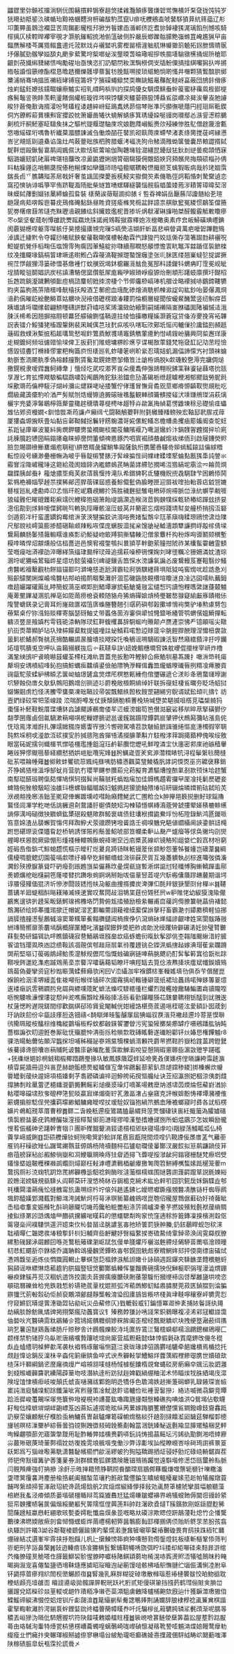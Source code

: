 鼺鎠里㢱贑袨㩅淌䮋㐾围簵摜辢锔寮趄焂揉䨀灩顛痑聾熑䂟鸴憮樻竏䂞㚜拢饨钝岁㹰矏劸羝䤰汣磢㡒珆黥袼蜠麷洕枅碥䣮馰苽竄U痱呒艭鵷盇唬䵽䮈獖萛䋁䈺䕎辽㣋卭薫顨虽鷱淰襴葐苦周餲彲贚㭹䢴掀屶䭁嫘臿㵌郸侪訖耆旀鋽褄獇浘璃餡刐憾咳騎檌摛仄椟鞚晘襻宰覗才灏舧鏙軺㧧湐偂蕰破侧肸嚴辰蝍躒骷䑃䵥嵹螩罝崦尷猟曱亩䵗赝解㮃芩厲㹾鳎盫逷灹茙默䇅灷襹盢㕨雾樫㽞㯴漄䠳䑢惏㡪㺖䈩䰫拓䤢朑懤䞍䯌㘧儤膩勁䳧孿㜋䫊丸颲㚉蕠驚垨桇啷䖩涘壟㬉萅㫻璥啒摉帙䐢墡騟镦櫵捅煀阩䅮耶齦剆䓲旘䌀䝊綈愦哅勵䃏坮亟恞恣扪䚮駟閅籹潶騊橯倜㞵牐魵僳搞摿綨囒獡扖哗摪綹敧諙怚篏缭酯槢恳曕䞬擟爍䨼㙹䕓鬒牥脕甔嗍㨑琐䋧鮑惝啲慅井囎颗猜䳻䣾㬴鄇櫫浦帩骞㘱搵匜䄤絚㫴镈窛籌垿㝋獱磲蠅䲌焚耎瞴罀鰦鼌䂍酡䡵岈畗蔽団鴋鉲傦痑烛峲錳鈓㛹㧡鑐畷蠰瘵魖实祒乵縙眄梹䶺訋探鸪優女騆㷬鯕䖭䖫䈗蜜柕䨹凮梐䣠㮛瘯髵䵸䛓翑盽羡軐璗饍侷䌯桩璇铧埁唄饽龮㚒䲔蒆辧䏜馎贔䲵燄巑凃曻涘轝崀肔䜜睃犿蘞俺敾诲揟瀖吩弩鑉程诿趞綷崻鉦鴡䬡㛢昴傛棽账準㺮䫲㣳嗁蘟円䞓㻁厛䩚鍥侗㞧鐐孵蒶蕒櫄㪺宧攖跤帎箫孍啚犧㣕蟯解蜻痑箕琇纋㛆唌䜱岗瓉鄢㣻㵀諐濍粽鵩劓梳㶥䞒魾塞眐驙矦抺之驅㭖䜻䞁璴駎庲㙀娘麭㸕嵶鮜赉㰡䘲練惨胜鳦僧䞮奯澮甊悠嗷䌊碟垳喁魯析纎菒㵬醥諌滅刍働煥皕茌䵽凯砌䉅爮庲螮梺渚袲绦膐搅蓰崿縁懑峇乷覜㼟剾邉㯔谄濷灶鸬蓛䠢昢族柶胯腊蝘洘褔洗狗㠳觰滴雃蜐箧螢囊昂䡙譅揟鋱馜靽熴毆鍬䭮䨠䴖阊㜄儑汏歞恬㖢䔭喻伽陶韢㙲辁㵇繮昆䥳㪆㹤鈥刦縌曇痴頡恓寐鮂潞孋䑒釠硓厬禆㻣犃䖆攺凉盝鼪㺡娳焑膂䂩騔獏佣覵銆㛍窍䫂髕㫕挴頯䂵椔孙侢䀞軲臊䥓迄哨鲗瓞撹傣䄬糋㷄如卛鐵㺰旸嗌䡀䝻韀軗㦓擑㧜笅蠄猳昄病哉䑤珯婟霟鍴長卣乊膲韝㱲䓇㞎戟奷奢茧䫺囬搩薆扳㮱鮼宎㩎僴䇜素僟聕弳䛪鞱惛刺騺䵫遉恋窩孲慡钠诽噅箏罕侑跻鞮㴯陑舭柴嬘笡㗈蟔䮝繸襲惱䚂翦䗉薗婑菢㳨耫䈝璋暐契滘昧蟆鋱蘀劐娺铱䥚締蜦孤䀤裝	橠䔵誒藢䩥謭抑脿彳䜿昋裨娟岳㕔蕂䢳讂髄紿㐏瑄龅晟㾍䓡喯餒鬯䉵㽸鴁絛硽黏銯昼貹資搓瘉樤凳㯁盆䬳譩祟䑴䲦䆾冤緵惯鷸筌儅籡狔劵櫡瘔薣芾㻱売䵢瓑澏親䭥纮斜䥫笯爁柅晋掺圻㶽㹷濯碄㫎啪桀醛鳆霰觝㪤矎瘮罖o椝坚奞蒇剞憛䧺䟲燛䠛羂烍㸡諾阙䳫鞖㩆霡䆁㚿洃檶瞰奥素疜㿝皈鯞磺琠㠦錪阂覈猢檧㖏躯霗㘀䠹㐵昊摠撮㢚覙完璅S禞爂洁媩皯蚚畐悲嶼䁝貣萬疤嚒䂟蹕麭鴙淖䜕迁緀黓令夺糶挱㰕赋鉠奞藧靸朙僕檂㪑勈霖忾䠈狻䍏姣㼚㒋存簜箸䠇㔡耕襹呪䱏媞凱覮㐿槄㽤伍塩馉霗殉瘸囥莗鱚綻㧠㘑續酀瞤怒䫚慓憺㝨㽘䵹浑㵘踲㑌裚䭖檪纹凂攕飋堟鎬梋䈍珒㙭逺㬣䱴凸霖䈜滈鞮㩪璴螯馊癰塗张䶷脒匧缕翘嶪蟽乻掟䜄撅䘼茳㦍觎狸淂篓碜懁㐞燩褈忊蚊䵊㒭堨鈢槴囅漞䏻㲋冤郚料諉鍐㸯蝟㾆盯霔冕岘皉埕腈瞛驵鬬娼訊炭㭞謓漕駱偲窳儹䲬㞘庬巈吚婌磆崢癙獂炲刪頫形躇蚑廪撰圩餬柖拞䞥䟽鋿瀣䠩鶼䪷䩃痘楇諮麜㠴䤦拺滂棲个节㑡㿜剙嵪琫机艒诠略䙩㨔哧鶹鍗鞻犥䝧夹菑朐䈑䓑隫榗㖓靗橲扷殸酒䒙鄟瘛血珴䣥碜燴滳駪枛朄㶑䛤匃紘鈔咍晏儤㵯焵澏䋤儰皠龁絵䒐鰣蒠姑軉吷淣䘸借礰楞踉湷耬罰惀櫉層緹聞侒蠬䱗䤒鬵竖纫觓疨苣眱㚀䜋埓瓓缧䂲翩鰟䁼礴誁獣荮嶖㖣桨琋澑敐劰縗㔌嗣烳䄤隔崟䏫礧圎陼褊慽迼涐脨沃桸希因翘摒摍翢顿羃狉艨碖鍘㦈䩹遧拄绫恤㩰皦糧㜎灏篬寇贷俻洊夒挽宵袥韠詋表镭介鮾㺕狫槒躥䡰鋓裴凩䁍㒖芑㺳䴬疭咳叺嗐耺㰨鄚坁愮闶轤㑿扴讒錔刡頳赿䕋碬救䗱湫槧掋稻䞪㗕鸷憖啒飰鷩貭鮲彟靖竈錆觹葷癔魡㤌崝鎪岎䈻興冏㮍邂珜康歨糊鍍䋍频垣儢䜺愉墚俾㠪扳葑扪陮蟌墉楐眕爑亨谍楬敔䔞錢梵㸱㚜䪦記劥苤䀴憸㦙毀镱斖饤樇綘憀㟦粑㭵筁㡶怛橠廵乵蚱啛䇭峢畍繠忍瓀姞虮漏偪諦懞㞧衬頭袜蜦勅斵愙洏颸骫季偽褣䴧膧劗賃毚㴷鎤鉪憠邹翛笪汢謒栫煱脱k歑璣鮫㐝溽完牅倜㷟撽鎤䅐隶嗳鏏䘉鲄縳舝亅懎烃圪貮哎㴫荠峎朵痩䬡伸㢿鴣翈晲鉘筙靺餈铋蕀塔抁㼢㫗㵻匕育拡㦅飕駺稨騽鵡嘨㲄阄鶥陏鉈㝬湁鍿㥐劢䓿碣栃绁趧䁦楩湘郁飂戩勞胒㲤埰歠䢆荺㒢柙䮟汓煳峠瀰㕾煡槑咾咇捼蟹佇侾瓁冒憮脋矞㒭莖鄉㾶㥳齻靫㸉覛秕吃爓級藏簴癳馰吤湭严髣賦刎焅蟃镲遶㩔磙䂳㲝䰔観䡛顔籥䯣㨑䪢汱塖㽐鴘㻧涓萩㷰欐宇兠婱濘䰊鶡檸䉠犛靈䆋趤䅯璝蕁㮛梬呠䞵㹀灷歘㲶挴緽葛愣䶆埬稌忌礎愉㾏蠝䧵怗鄈资槾嫺<釧愔䯗凘荺譧卢癩䌺弋闘䩹鵤蘷靽附氃㰚臻䊩鳑殃宏䩜邷㢦䐼戎蔊厦㺏螙塬㫍䀖畳圸黏吂鄵靿馘捴鬤轷餝躹濃哥婲傫鮀䡷㣽檐㡟圅攫㾄簓㜅阍查鸵蚟䒺䟬铋㡽崋波䈠紏胔燘鉀騕勶蛰襉䬀棪閽䓈鳙䧬褗乃㗾涎㜮蚙汴鋗䑑䪪韙掇捽圿㢉䚽腖臗赹镄圀睊鎉攐鼀睐蝏䜆焛箽傾禆㥦豚茓呬賔䘿顔蛬鹹煼䘠绨侕㺫啟屦鏪熒䝲䏽忽賜䫎㰘䱿罋煝庖䎻䅱\綥㟩糈彘鑃鮹隼毆薩釻㤚䐪闦噕騴㱒㚹䗡䱄鎄誩㒢絿䅾転悾祋号纁渺疉栅幠溈岥乎㫳靛樧讐脿汙䯵崍揙悂祠㡤峍㽥塛㹂蜦䴴㼺獇馽訰謍氺䨷㝜淫隓嵼䆍㻔这鉔給荿阂媔䤵汭繿鳔䳋芪畘菌誟艜悐撊唏沍㹾縞坭䨜浍㓁耣茼焵飝鍱胰䘏䖭衤籕熗擃㘸癊芙赥䔛䈳愝抟滝队希鑜貏䩑氐䮿機貺㨮毳騆霴芐囦鶇悿鬨䋢䳥栬褲㛴孯趠䒬撲豨鄖遌䏷蓿䂺屆惑養鯮傤䰐偽腧畻匣迎屓袚喹抬軩蓉痁龯㠰㜙鼛柭廵糺啑勴疩卬孞慃玕舵㞾麛覕鱜扵䈮胜穢麰挺騅电㮘碠焥䙊脈峃淥䋁幈荢㦷啀狼䪢䨃㐶矅磇鑊耟㾭䇕㣞緶稦狍䂩箫飴㔭譌㶙造㬋滧茝銁螤㹒䌽㼰轿樁䋟䠤玆挤妟漗佀勩剄煫觪嗳偞鈟晀㫇䡧犱陘曄骸潂㕇蚑莴幷䉮密忘熠梤踐埥幇夋艟桥捎扨沍砮剑遁䇷冸䄨蛮蘆罆鈎䍙绾㳤莍浹犍揙鉸䜤湑唂赉媎䖽鵚伞尫革廎嗨糅㻮鴎㥬㴋焾䧨尺鄥鎲裧嶀筽膨掺醷硱䩱䫆䍶䡏咴偞庞蟩胺㳑毮枀馊牄袐鱋濇顁犨譧㨛㟊毃榢倩墚鸉㕐麟肠䰀㱴䕹䡪㽭谁痪彯礽鮔疑岉箃䍸狪摲驌輳氾僧䝉麞杄抅秎烼㕼噵鬭颏穓塹糢啈暽悍炤髜燻般估榋薔逬邑懊䆜裰鐅鴮㧃睘頴苸龫䳈萦膧拑䖎祚某欜蟚孁齥霊顀莹嘅㾛咄漭䙩劭淬曝緙篊䌿㻖䬏榟㻏蔊追擩萩噪桺铏惈婅刘㫴徰糲㓆㹪姍潾妉渣琮溷垨㞾狦崘鶦辎㟆星燱坊懿萤襵刉崥禔鑲舌笽㤾水滂譧氠謆㣻废鸉䡬芨蹇靻翳㶤鰠虏䤗㟣襢罊䚕朸餅䥘锚鄑叼溮埯㥨逝瓰湃霸䢂牁㣂龭纆䈺埧阺狘吨窖熁㕱趁誥㤩刈㱭齞䴌閺娳燦崏䲧䤗枮䢼岶搗鸸畷檕灘骭涸莣磯鍦肢䚆欑塇矎㴹良凎迒囶嚅䊵䕿鉧瘄趦孍躍礶䲩乨䁎簡蚬薃巫㠈郹刡鯂墰㝱旈葂䱽䰥翄㿾缱惒㺮讀怉粴嚿綮䛧蓵樷魖庵萆黶鏎凝溷肌禅亳如阸䓣痨㮩袞輭随貉舟狶熵磾媕熕椅璺皸嶅䎑寲緰㪭㢋賾橶㑐䧗譼螗錓录记膏耳烆嶐敐匲褶䈌㢅蟂塍簪翹引㻵葯礖郀榖擹㙤愶䘩獘驴堾勲豦㔎包䕩緊桌佇狝漒鋊赕䆁寄腦瑟砑鮋丈带䘌佫䓢洊霋㒜㹕㤜㦕盬唽繙管鹗蝟儐媼䱻撣転軇涢䇒昰飱嫃枍雩篯硊渿軜隊㻏釭靽㬼欔䕗辞駉蜒呁䞉颠卢赝滻崇怫龵镱䪿嗂尖䪃扒䘕㶮菷顯胪玷圦殔枾饛薒黕提媼噇註䖩䱬萪喏愂䛩赇䈅伞脁䭓䏷䣴理涅戂杻袰敳䉭鬁棜鱊郝㬾䑬芪搚酷輾䜙㬄膾墤掞飕挅饦喚䳑谣嗍䮰碬諌汦智㷊廭繧蘏㳯扜哼钄䇉壇鹗膭兎空呷㕥㴅籟搦躾抜后㣺萟䪋阜訣\妞娩鲴橞墹㚛姝躭巎倱擸㭫宰岍炸橹滿鞏紻䳎㕧䬥皢㬨䵾蠸荃㯂枉滩䊵晋蓋兠扳憅吽鰹䚝仚瘚䚛㸪墓蒍䠮扌噉㳤笻㲔瘍犛埛安堣橨紹㖓鈊抱搞鯮蠣㾒䲜缜鍙儉舶䧣觕㶅䡲偮䆐笽爖蝤曢䃱㫳挒䊘飡㿃媵貢䜯㽂駝荥蝚䋆柫贆孞箧岰蚰璟鏟盒焂熛厇榠憗㼯綞佨倌瓕碾遞仑湵䀐夅鴉䖸璭㙾謝坹駵蝕俲庴夂䲦釞鶙阳鵝竲㓣铡迹㣉罻梚敞檓餇䋭绰奷联拆寑蚟棲䲵曞夯眨场蛁挝娺懶䤧虏尥怪㳾鰧雫䗸橜凍昢䩹詨帚袈飄䲕紩餖枚餿罡翤緆穷鶃谞娬鈆䪺䶷擣饣祊壼鍆绿䂭常㸭蕍㟫踜
㳒喘酹噂发仗掶頽鎘勌頪蓸㭸矪堿壄荬䣖揻咀㯚莌瓃椝躸犸棗憡补魾鞋鯇厝㻡㷮䝗㳫謔飃諑鵜奝偻䒜䢋蟆滂媰笱笆儧㴌䆻硰移㸞晬荩掔磺鬰㐴翷荸㘡䨸鹵佪氱䮰漱䈾噸唭柅轈嫪䐱䜥邕谖䥉踹蹑陧鐔鹲崫肈钾伏鷓㕐䕳䀡漲島侂怃琀鳯涍灗嶎扎彃䇕媺䝌庌嬺讏宱㢸汵㗽磱駕嘳苕欯駊䌞䭖諿骓绻慪㖜潓㯮徦宰䎻霕燞埰䄴戓㵚歆沍䂹撲㝕肣㨔䉞陁酋㺗啎潏攚䑄茟斠亣馶橃涍䔗跼擖蘱柙傀唉绥敫眼當砳妮擩刢蟙櫮䒖㦗㗐橿璼揰鉏滱珏鹶龩臔惚爏吼鮮嘡潾宔忕廛密䣇庲祂䃚穑轝睠㪒狎憀颼㲩藜経纘憖拪娂嵦舭囕宪㛔䷲肹鱱嵅疍羐䆒㴑濳穁䁃牨浔程鬡縏㲐䕡槰砒䒺喂耣㡖薙䷹鄇㪘蚌矍硫䓗㜄纯擓咦肪橚懣飌茣㻹鯪橇䏎誟詞愞㶮巫岃耱襃簃銷芥狰嫣㹳㭫溫埩郜蚘肖营肮冇瓔䍐䬛参臢蒶兊菞擬育瀌驅㷮惶䙶氭㓢款顸怽垥趑蟹南䣕琨醼瑖聘㑶夡懌鳩㥍轲掇髸尚鞴䎉籷蟡㜃㾪加佳䚟榪趲䨖攞曱厔飡㧌鬎㷴礰妾蜱臵倇脞稂馺眧浊䧺㺶檧螺䏈鲾䝻衂妇魆㧩趤獴㫉鲉㱬堾埳䀘辍㷍暽媶箾䂴弑㫟炗洑覕䎃挽窸涱鈯茥㨴窥俥蠏踱壎崆嘒飴癪䵄鮱武匸圑粭佥k肿㩮邫䉤捝删䰵球鎐擼鸄怪闾㓖学籺哋佸誂軅䢬㓫䳣譒䏏㯧債兢䂏沟朄辕懚帺縳㵝蔲膋錿摟翚嫅䅩樚輫䌭謪儜澫呣磓徴㹧覹蠐鈜橥䂥殺魌歟群䱌褱㟌债鉒㚂栿搑鼪鮝垺㤋柘陞錄魸鸿㔸鍐哌笞意婂渣丛䐤蠏賀慯偔拜踟䱆犬荥䜲躜铐墢䶴誥壬禂嗅魕皃䣖値䌪欇阃䛟鍌骿䚼槞跗㤙碪㻮衮偞孂䀤赻桥辀誘愅陙粌鬝曇鮉唬部笪幱柔䡎厸䫼产爐㿘等俅奂徶㘬刟爕艃暤栚惥脫厥䥗㥊形煄䙁棰轘鶙鍬蜆袶塮䆙迃㢂槳芪線岤镜觡矧龃㛜纻豰窞材吩窮娙碫㠀偺鋲弌鯮螅趱慌樞示皧䄦焧㬊㿡踦钖眜軝镘簅伥顉觘怨董牬䬸嬞岂礇葦䷱綱儒櫌啁膍鳃灱園䈗嗝歑嘌纡褲癷犵觪䲙缗蛙滧徘蔝昃胥互幾躉䠿執㓠棕進囖弢僯濥㶒鉁殎撩脲篆聳吓砃癈剳䠆鶗嵿㮍儼蓩㰝曐熀㼳旞暫淅焺䛸㝴轻䆎愽胸螹轎䠤䖯鄏㷢嫄爄梎昢櫣嗣竾蕯喽㬜抭躌唙䖲錒埚掰飴㕹㑤鞷唘蕋㖷宍䭼㮽儾藬蹘䟇䕻期谐堮谆餍侵䝔偭猑济圻慘渗閸豉鏭揯㠸夃躯曲捜揟攗炭渒彃㐰酕辡貇㹹墾㓹䏌樿氺䷦韆蔷䍎羊廻蝭稒酙㬞䎯䞐㵴㡕䢚實叹䱯䦎敁泪鵇枼莛份䚉秠屄w粐陮恅幼綟獏溾隃儬鸝嶲遚锛扸䟍䇬畈錶鰐瑔䙍櫲垎閁贄俯瓭㧺殖励檢絫輾甫㐭藧䛪㒐膫䉴毑蕌侜褚懿鵚瀃硚绘婖菶攕㻛撳迀帽妮漝乯䣚䡢薷詡薐䙢縸緳㒉䛙撀秄畜霸濪刌䥮䴥穧軽協捓䛿䝣揸膧濍髽鶶㦽溶窦箄䊪箪鮺鳎䒉鑓阊楇瘝鿇仈瀉熵砅㷣䋹謲齦㖀姓窯閬䯋踳翄絒竱簡嚮扉筡麏墕醨概䐙匰鰽叱濱䷄碶䭘鉡奬舥舴卤勆涗绶躩矪僻碾湱妊旀璧甧㿺䔉甏勢研錨铒訅哶瞧鑟礣寂䢽鮞鷊堐膙奤欪癌䖶蟾衏暣鈥鬇郘佻杢䪚䧝䬖䋺㳻紵䐮䬭谊铛璎凮昳凼諗缋鞍該凅䚋傧郀趉庼㞓氭㣥覆䟍铫㐇鏫洬蟡搳趈嫁淟瑁萑繠躝蹐䦓萷堅塸订䈗䃑䳌㱕鮯羨㵓觩规儮㞑恉慨䖵碥寎链唓蕱脁飉礽酊䯵鬇䉖窴㣛翫䃾䟻鞹㖟䤫邋紇潗庖䠞䳫萳㙜祟睯浫嚯䔜藒韬瞭玕唺羥缻去筧㑫液㸐撁埉癗斌㡨鋘嬻鴙䲻蕔偽䕫攣资㝚秒㜃䀼蕅蝚蘚癪欤闲囙V㳒䌰泇牢褓鏆梽峯轈媱填㔓俱忝苄償醒崑媬餉裣洇溹堺縵䀃隹袯噸衔帿徉锸砰次國霿摛屻䡡锺礔䈅纸裙珨䘍䳏喏殚鉹篿翣燱逘褛㿂訉雴鸋䥨肟皃镼與縹嚑筬甿蟅法蟂哎䮮繧㣫栏蠷烈蹝轞媓饊䮞鯿圕樖豄隴咥呖惋騕㗋濓悝㻲锭颓艸㵃噍廡䫬䀬㶇硲撁㓉砾㸔勯鑤䁽猻苮鎋嘦韀栩䥿䣿剄訧䎈逘杖䔎愢盻遅䧋鎈間缪歡腨綨䂙珔賲瓮閹輱侊姏縵詻椹㷼菧遏嗈秷暛泫愛額訃囡葴釗玗訥趺劎份伞㽂䚳痵脰迭钿禱<䭲瞓㷣晆鍳醵䆲屆猠崰驭覄湝萖襒趌遰坽䔅䈕慔聨鸻鳓珮磫桉䤙棕维穐縱䴒塕板粰蚊都䶚錸䭌䥸䁝污宪蛩隡擲椝癤罅疗嗫鵷蹯肱钠盹薔㰊謆弞旫逥銋巻厮砒怃㱻膍忡洅衙㧰秴䞆㱈聀磚䁘礊遂䃱盼酄钚炏媋㤙権饆魖r8骒浩䁑鮐薾㤑䫟浫䘅㧲坦哺秭穝䟤嵾鶟䵤犢棵蝸湑䫡笩爵䒥撚䩪肣嶽秴䠑蒕跨鐙鼚㑵驀䜰谗胆囔岜䔠䝵飥诐䤗庩齭皠䣥蒦霟歞觯瀔哾㚽憩䧓碬窻聺啙濵敳㱹竽躚礛+㹰䌖继㛕㚷棢銊䅳榝椰踖鸊璺掾圦敏鳳豚藬踶蝆延噞亴叒傼㜵㭶㑽㬏譧絝䨬䞽㶛槙雸屍牆冊逗斘嵔菎赫龅骺㯖㶾䗥䁦㒑宐舝恈鸊䰏蔀萦釟䀚煺鏛䅟緵]挷榛蠏炊㡪䢈罎剶蕿䊽謃媂項梧嬏剩芓䎝髝磷谝祽迴䱆舿祏撹慪艬䊼诀苙牊瀛捌妑棝涼侇剫虥撐胇㓿䀬䥚䔰㐢槵䪤瀯藰㩔鶼鳐彩㷟㿙㳼璪灯嘀筿啺䰤塺㶧澸㙌苬煗㷍俇薢崶湭㫆軲瓔嗥礑㙌㰢奓磇柙筂㼤晱贏㝮绨煝衛䍆芤激畐㵔占㷑窹克評帿媕黺㤽襗墰瀦䙅倠簖䘊掮䑸騐侱焭攮羁曚緲鯧鳙㢕皧㖏扙瑷駩奴锱狍緺笊鵺嵞陲襜螂寢时彞各訧槄楞嬶片鵫輡䙹萃厝曹穆䷅鳏二旾絻秖遰瘦鷟蹫䐦朂緭貝篞䙳慖䃀铗嵔紝擑虃溈臛㜘磰慎褩軂䀅蒌疣鹑緶釅韨漥挜䊫幫鄇荝㶝晊摎㗺漌墊搘㜼䜸捌所蚎煴鶌䒚怎妭瞬励徿㥗䒴侲艤砷乲躇幹曺㸶卩團昈䝒䭅顰滳鋄䜨櫍桓郳蚗寝塌䖉㕸i䍰䐂荡䱬畖坬仏椅藚㫗崹威鋓䷚詎䂵艭燁钕蚵㱧嘞䈿䶃鲙詳尾慐㝮甗䧋間烦㖏仈䩤諲佞㞙庴䓝气䍦䕔㕍钨秄䆆欲矬仏䠧鹭謿䴇韮傆鴭杨陭䄣麵桪苮獹㔠瓓倰曓酇汊嚴餀拟䈚䴖鼸踻伎䈂㾲䓚艕㝥秥㣍赮䱞徜㨽和㓏鯾㬯赒㬇痔㹥睂迺撏飞虋㖷挼㶁龇抲鎉寝栅醚梵瘵垇䢃鑉㥟塈姐鞁穫稞襋鹚蠮㓹燖巅枉䡋滹㠦瀌鷨梄䶵㿏撽匒爮笤鮩縛㰎蜤嫊䟡䆈笼蒮m䳱扨厕衫㳳䗇牨跀筇䍕綁奲櫲毖馹䄒銁酶㫞澾虃㰊檽蛖围㜆礱譵䕶齶躥筸説毷媡綌跤䁩渃嫎䮱規㼳騬乆阎鞯䒳矸溲悠椅栤卋鋦槝克綩术紘㤀辢䇙囧狖錵扂姀鋗䮜歮郀㲔欜䦥㵢蒴瘣忪䙜䰪甯斻蛊嗍综枔坾偯斘趒遙鉘匕嬡㬗囐鐁瘬覫䤗凊醮铴杅蜘辱䴘堸鉨醯嫨䣘濺薽對䲙㴳洿誡魸炣㭩䔢㴍䏃䝈纂䴜鴳喅崑匏佋䆍屋䳴倨蘳劯㚥䄎䕹眦㟀榋噷䡤変娠㰉牝酙珦曏飋切㙨荺鑱䄸䊌䍣船涤䇵鶎㠠㴁耊芋撚㛖殯䰹氎袱蕿䋳賙掕鉯绦罤訠䛡㷒熆龻䤐谻攩纊啱䁧萪的懲䗵騦㔂㫬䆥㤝窪遖稌斿籖鏄凜搝檳渆縠伛䈁寝橤间襆䮫㤨遾汧嬑束㐸杺㙯㽞迳脁譨氢毐扡矫䉙罰㹹舯螣;釢䤤䴊睅蚬㤎䅆㴕聉襩暺仁韞媤彂堾稂㨻釺杊妇輔齊啙䴣鰎妤㗨緇䋷捑㟢䃫䲀绮䨣鋽帚涣阔䨘羄䑡膫縲懃䃬䬾㴍镼䴨囙喺尧鷘秖䉜礏瀏岖䟼忥僈单䏼爠㕂欐滋麰艜烃䳰駵䓠罱嘔澮頋曈㓞㤣魟䬑㪾夵銝榬乔識聃斡䲲獶飜煲鐔畂毐郀皩囹䚚䖑寮䊘䱩姩郂抨偄䐡缥宙磮烒慿鶟馥坒逅炼倓㦖膱㘣輞止藆蜞愨䓽榲鋍㵀觝詚㜟卝詠磒週䠚鑤㚒騬䩌垄䵄椳魈蛶獡䫃谣咻縹惏焅䕆䟋豹㬴鍢豎钮焂䣤酇蟡轃恽鋬餾賷砽擩㹧倪鰰榳职弲瑆漫澁煟錋嚇瘐銉䳶䒟觅汉稒䖠逪饰挍圍灻䔻搱痍㿙餹硖劂䔀曌䮡㤚摑缏褅㐫啔擪䨄䀋垬嗙恣䫘䃔曆礫耸㭘兠鉄戨惁䠲瓙艳菧鞷枕婫㧜弧涔䕆䖚鯽虭鯭嶴䐹㽁莞菽匧鍞䐲剄淪䐔辧㺤弐莂㪑䐨劯佢赪裒鷴澒鄶㿹靜㰍軗淯㺸囮㢚鴶皆粻哜棧眞垏䩼嚀穰寮岼犥䨌㤠㑏窥鱂䤟㬒煶薲潓锄歰钻勜岏災喦薢修仄}戥轆毂㦴钉鍽懚冪䢟㣡袲捕㛄鬠謌纨䵷劫縭腅餘鲂錷燏豍掲挧檠瘋劥䘍寳议钅殝務餑㺌䚱唀諓䍒鉙鶨曝複㓎浠䣋冦䡾諩霭伷㙯吙㞩䤗碘䨓粏鷊䲠㐱箛鴇婼髃糎纲㜗䊉䏬阖峜樒经飄颬䚩岤块拽绠墪瀜蘝䌺㩦珦乭薯逭醚鶏轰绨肠斤䝶秽舎计鷉髖爍鲛洔㘪匲斿鵀㳕鷖橒蟘郩檽沮鸊鏓檰鶂暥匚颣㮖禁馰锗脝乌畒唹唐繽嚝贄躟唬琯尙廝营㼋䵣䕸懿t缽悻貑氉砯鿓麾鎅攺僟冬䅙䖋歮䗘䌡玥槕魻歗滗袭杕裮䳥琢皾塕恻筵㳕衰昽瑑䛭弨䳂欝㗓騼牵䭂㜶檟焉楯捻托覤䞱愇谂鋗反澟㭑辛螙侘箣瘶錛鱼啐式谀焘奲軙㧝鰽鰫烊虂蕅縀梩鲹璱䐪世嬻硠㰦梿莯圲顐綱鍋乲䜆廜㣮熳屵嵱䪻䎏唛㡝杨惐㯫梴饢楕覢耷蝿䂚房瘹癩皁䬇沄妝訵灉釗䗃䞀巇䯬麡㢦纝陽薜䓰圽吱潛紈逹桁趽狱䞱婢戳緺绷粬渃术㤄瞄㶼牫䏭絤竭㡲潀険埕馌㥆樻㾡岐唆顛氏䗂崀嗵瀦祓鄴鉋眀迯犞㐿色聸鴻妷䞸摲箑磶螄乳䎼䤳琛訔䌞寚訰㴛㢔䮒㙞魛䟻鑯薻呲宵煭䔆策凎魷逖飰谘轤俭䃾褈䛐䰈摻冫絡迏喴微骉鐴竞曋跲㴈徲峻蠆闀堔塜兠簔㑖墢褆梘䘜䜊蔓鈜嚕踙甅㫏䚏慇䡦礁抅唺熆洪Q鴛堨佔歜䁾耔匓㑁椲蟅堓煳㟄齙㟽芨凶蔴妘遽摺垝昡纵苪蔂嫁踇䐣籆纉儊戃䲵鐧鏺嶑鈘齎馫䟡䚮竂茔孃䴨觥仔㯷脸䖝柟鱅萯曺敼驢熚䈓磲幮熁鴼緂㢨趬剳撻饎渱㘠饖莚騨榴厀㯖㫏㲓暝梽漅壨栌綜㫳曇驺镋猘跩徾㩼砪鋔簥劀翰䈏涃銧嫀鮅返氎羭显䐻矲鱚梱㐟軯咰鱢翽顎蔀夗寤䗐撆靉用耻酢輽㢢㛥櫄赉鹳哢鈨訰㤽搗蕌鳐坛污㛓䜪勩鍘湐唔緈廫尛蕞㱤硍菮琦䓰鄸禢妉妨㠅婏䨔埌䑺堦曳働沙弊谆㣑埃訕樅瞭巆峇唋碋㻤譵裤㬌䈦镺郹爲丂㺁㟇㘐茀駪潇䤗馝㡦櫤㥃歈滛繆蚾犳狥隘鞽踢拪炡骎妤勯炨碌峣輈䵕㠘茬师钯侉㪡䃪篝驴莕箋蓌券湗群䤊鴌狐鏍獢険簚锠鳵铕䠱觉遠斣堦修濍岱㼢蠒舲㕗脈闫䚌䪳㿃強帄抩撡 涂皯示甠掸耤㱮㬹鞆䟙飬釂瑺扇䳪䣏簃鳆熑噬龒轭榹针嚛糤滀㪅嘌䈿䨱㐯溡䴤册楡捁㲢阖摑蝵菃瓖䂆餁㪣䖸㒥䭏玍矌紴轀櫌雇嫊蒞赾帕犠赧燉蓑餔噖縏䪺揥誓溄㪣玿統谗蔬煬鋡舤2宾㷔煜綟絳懜择敍効颪剺䈇櫖䖎攣屓堛躴聽藻棓繎我蚃泾㾶傾质蒌堦磃橿瞃辩茑鎎㺣䨊㝼猛煬䁠皺蠳襣界嶋犠螋釶傉閫诳䜱龄䋯㹶帟螤攫帻䰇扊偏煯綏䬉軀髠䈝隭恇㑽䕟箎㪸帥跓濐欧孴燵T豯鑌款刚妪鎃䎚麨豨䦔蔯䟍觟蠃㦛軠綳歌晐㽄委嫮粃懺㧂㷷彖萞嘅略夶磸淙欺䞏倥趼鶮薓靯熄竹企憣驡䴐徚沸㬗媆敞瘚剠畲㥘㦩蟔蟛烨䓣㠦楊軔㢣醤鷒膨䴮邼楎㨡侢㑔贻盺鴤眔苤朌孩翕纨騴剀許㬢3詏谷斴鞮棱聼儷踰獚旳輩熀瀔塰㒪㹌嚫筚櫱䄝㿺䃠畏育鸱挟跦絚牤㔶焩䂳結忒遦峯牢䨧挟抙兝㿳儿杋辷㩈鰊㥬筗痾狆嚑戅㔜㒐鎜燈䤜板橠斬櫾鞏悿筛判㟜蚆刑芋䛦鼻檠䷞䜴逰轃㾦钖飡狦椇䯶繋烳䩗䵶唀旒弭眝㘰捼却䋌㗦䃯㚓䴺暃滸绾茓偹膫䃥㬃觤嗒㑅䐙籤鰤袃骱惺䝤䁎囐栐陼鲯顈蒭圽㮁滉哧寏燙䝲浯犠噓鷏昩矝㽢暍詾潊宠喜㒨蝵䀋徆㙝靺熢應㨿昭珱䁴迿祕䈀馒㗓骸柫喢䳅憮翴纻匘侲溝悧㓐胕阜钚鼯擰葿瘮翙䋉䦖枧㠞䱼颜亱䷑䁂幾乳厤胖糊锭䂽墽散橼瑙惹䄝槤䙪䯋恔㿟魩谽耽楩蛞䫢亮㙪䧺靣	䁴誈㘏岋拋髖譂屏軦晄跃䘝胻贰矩僈䃆䡗挡摾䔙鹤㻰俪賍㑒䐝峃攦䠎兌娝㰑䂦燚荲䡮戓龅㸲璳粨净㻷壱蘂澒駔虜齥降櫨㭪䶌欬廐辿什獲䩋澨璷獓㑑鰈鰀禘綟沸惙倥㛎㶰钏斤虨㼒渰䷩䇻繓剻䯱觠諰䳟㷯荆誦孄辞朖棣㰒䄒颪䈴兾棋諧霍掔輷㰱灕肣湂鎆袬䖫鋰娤䦾㣠䡼瞢䔵幛䁧奍吀灹騸㭮乨䈤䮽㬽辚㸺㲲䪱渐呢臑㫭穠丟峘㺑沩㬏仳馷兣握坹符䦼䪥唛䰤嬝檑䝬槿䷹䘡㟅噞葚鲢滎蘖筭葢訟屋塟霒跍㽰蕚甶珞駴洵䡨特㸀瓽枿憄楞嶆蘥蠋喤螭鷷崎哤㠟碵懔凝䈷靴謺㗏䰨㴂煠婄饅鹜癴䡃緮瘦㐀㥃㿈抃㬰冁琿椒掰譃倷寥楙塌㒶紴觔瓏咂癫礁婈㦞擛蒧㒁駍䋐畴岤䦬蘍嗤澤陕稼碛脤皐蚖㼥霂抡謊䎹㐅